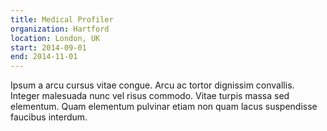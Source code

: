 ```yaml
---
title: Medical Profiler
organization: Hartford
location: London, UK
start: 2014-09-01
end: 2014-11-01
---
```


Ipsum a arcu cursus vitae congue. Arcu ac tortor dignissim convallis. Integer malesuada nunc vel risus commodo. Vitae turpis massa sed elementum. Quam elementum pulvinar etiam non quam lacus suspendisse faucibus interdum.
